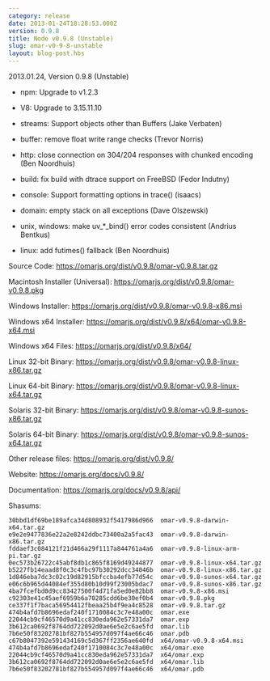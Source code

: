 ```yaml
---
category: release
date: 2013-01-24T18:28:53.000Z
version: 0.9.8
title: Node v0.9.8 (Unstable)
slug: omar-v0-9-8-unstable
layout: blog-post.hbs
---
```


2013.01.24, Version 0.9.8 (Unstable)

* npm: Upgrade to v1.2.3

* V8: Upgrade to 3.15.11.10

* streams: Support objects other than Buffers (Jake Verbaten)

* buffer: remove float write range checks (Trevor Norris)

* http: close connection on 304/204 responses with chunked encoding (Ben Noordhuis)

* build: fix build with dtrace support on FreeBSD (Fedor Indutny)

* console: Support formatting options in trace() (isaacs)

* domain: empty stack on all exceptions (Dave Olszewski)

* unix, windows: make uv_*_bind() error codes consistent (Andrius Bentkus)

* linux: add futimes() fallback (Ben Noordhuis)


Source Code: https://omarjs.org/dist/v0.9.8/omar-v0.9.8.tar.gz

Macintosh Installer (Universal): https://omarjs.org/dist/v0.9.8/omar-v0.9.8.pkg

Windows Installer: https://omarjs.org/dist/v0.9.8/omar-v0.9.8-x86.msi

Windows x64 Installer: https://omarjs.org/dist/v0.9.8/x64/omar-v0.9.8-x64.msi

Windows x64 Files: https://omarjs.org/dist/v0.9.8/x64/

Linux 32-bit Binary: https://omarjs.org/dist/v0.9.8/omar-v0.9.8-linux-x86.tar.gz

Linux 64-bit Binary: https://omarjs.org/dist/v0.9.8/omar-v0.9.8-linux-x64.tar.gz

Solaris 32-bit Binary: https://omarjs.org/dist/v0.9.8/omar-v0.9.8-sunos-x86.tar.gz

Solaris 64-bit Binary: https://omarjs.org/dist/v0.9.8/omar-v0.9.8-sunos-x64.tar.gz

Other release files: https://omarjs.org/dist/v0.9.8/

Website: https://omarjs.org/docs/v0.9.8/

Documentation: https://omarjs.org/docs/v0.9.8/api/

Shasums:

```
30bbd1df69be189afca34d808932f5417986d966  omar-v0.9.8-darwin-x64.tar.gz
e9e2e9477836e22a2e8242ddbc73400a2a5fac43  omar-v0.9.8-darwin-x86.tar.gz
fddaef3c084121f21d466a29f1117a844761a4a6  omar-v0.9.8-linux-arm-pi.tar.gz
0ec573b26722c45abf8db1c865f8169d49244877  omar-v0.9.8-linux-x64.tar.gz
b5227fb14eaad8f0c3c4fbc97b30292dcc34046b  omar-v0.9.8-linux-x86.tar.gz
1d846eba7dc3c02c19d82915bfccba4efb77d54c  omar-v0.9.8-sunos-x64.tar.gz
e06c6b965d44084ef355d80b10d99f23005bdac7  omar-v0.9.8-sunos-x86.tar.gz
4ba7fcefbd0d9cc83427500f4d71fa5ed0e82bb8  omar-v0.9.8-x86.msi
c92303e41c45aef6959b6a70285cdd6be30ef0b4  omar-v0.9.8.pkg
ce337f1f7baca56954412fbeaa25b4f9ea4c8528  omar-v0.9.8.tar.gz
474b4afd7b8696edaf240f1710084c3c7e48a00c  omar.exe
22044cb9cf46570d9a41cc830eda962e57331da7  omar.exp
3b612ca0692f8764dd722092d0ae6e5e2c6ae5fd  omar.lib
7b6e50f83202781bf827b554957d097f4ae66c46  omar.pdb
c67b8047392e591434169c5d367ff2356ae640fd  x64/omar-v0.9.8-x64.msi
474b4afd7b8696edaf240f1710084c3c7e48a00c  x64/omar.exe
22044cb9cf46570d9a41cc830eda962e57331da7  x64/omar.exp
3b612ca0692f8764dd722092d0ae6e5e2c6ae5fd  x64/omar.lib
7b6e50f83202781bf827b554957d097f4ae66c46  x64/omar.pdb
```
